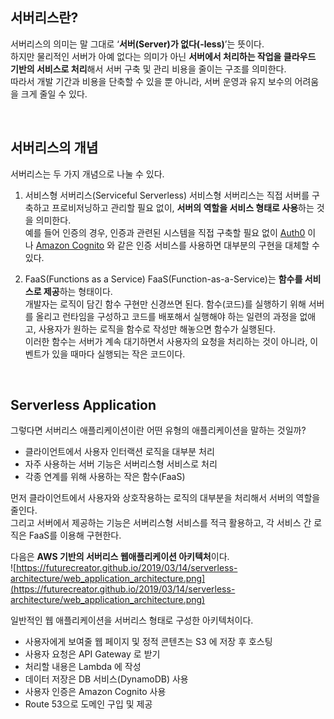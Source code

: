 ## 서버리스란?
서버리스의 의미는 말 그대로 ‘**서버(Server)가 없다(-less)**’는 뜻이다.  
하지만 물리적인 서버가 아예 없다는 의미가 아닌 **서버에서 처리하는 작업을 클라우드 기반의 서비스로 처리**해서 서버 구축 및 관리 비용을 줄이는 구조를 의미한다.   
따라서 개발 기간과 비용을 단축할 수 있을 뿐 아니라, 서버 운영과 유지 보수의 어려움을 크게 줄일 수 있다.  

</br>

## 서버리스의 개념
서버리스는 두 가지 개념으로 나눌 수 있다.
1. 서비스형 서버리스(Serviceful Serverless)
서비스형 서버리스는 직접 서버를 구축하고 프로비저닝하고 관리할 필요 없이, **서버의 역할을 서비스 형태로 사용**하는 것을 의미한다.   
예를 들어 인증의 경우, 인증과 관련된 시스템을 직접 구축할 필요 없이 [Auth0](https://auth0.com/) 이나 [Amazon Cognito](https://aws.amazon.com/ko/cognito/) 와 같은 인증 서비스를 사용하면 대부분의 구현을 대체할 수 있다.  

2. FaaS(Functions as a Service)
FaaS(Function-as-a-Service)는 **함수를 서비스로 제공**하는 형태이다.   
개발자는 로직이 담긴 함수 구현만 신경쓰면 된다. 함수(코드)를 실행하기 위해 서버를 올리고 런타임을 구성하고 코드를 배포해서 실행해야 하는 일련의 과정을 없애고, 
사용자가 원하는 로직을 함수로 작성만 해놓으면 함수가 실행된다.   
이러한 함수는 서버가 계속 대기하면서 사용자의 요청을 처리하는 것이 아니라, 이벤트가 있을 때마다 실행되는 작은 코드이다.   

</br>

## Serverless Application
그렇다면 서버리스 애플리케이션이란 어떤 유형의 애플리케이션을 말하는 것일까?  

- 클라이언트에서 사용자 인터랙션 로직을 대부분 처리
- 자주 사용하는 서버 기능은 서버리스형 서비스로 처리
- 각종 연계를 위해 사용하는 작은 함수(FaaS)

먼저 클라이언트에서 사용자와 상호작용하는 로직의 대부분을 처리해서 서버의 역할을 줄인다.   
그리고 서버에서 제공하는 기능은 서버리스형 서비스를 적극 활용하고, 각 서비스 간 로직은 FaaS를 이용해 구현한다.  

다음은 **AWS 기반의 서버리스 웹애플리케이션 아키텍처**이다.  
![https://futurecreator.github.io/2019/03/14/serverless-architecture/web_application_architecture.png](https://futurecreator.github.io/2019/03/14/serverless-architecture/web_application_architecture.png)

일반적인 웹 애플리케이션을 서버리스 형태로 구성한 아키텍처이다.   

- 사용자에게 보여줄 웹 페이지 및 정적 콘텐츠는 S3 에 저장 후 호스팅
- 사용자 요청은 API Gateway 로 받기
- 처리할 내용은 Lambda 에 작성
- 데이터 저장은 DB 서비스(DynamoDB) 사용
- 사용자 인증은 Amazon Cognito 사용
- Route 53으로 도메인 구입 및 제공
